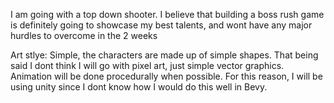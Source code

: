 I am going with a top down shooter. I believe that building a boss rush game is definitely going to showcase my best talents, and wont have any major hurdles to overcome in the 2 weeks

Art stlye:
Simple, the characters are made up of simple shapes. That being said I dont think I will go with pixel art, just simple vector graphics.
Animation will be done procedurally when possible. For this reason, I will be using unity since I dont know how I would do this well in Bevy.